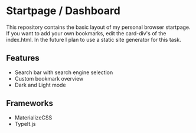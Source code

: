 # Startpage / Dashboard
This repository contains the basic layout of my personal browser startpage. If you want to add your own bookmarks, edit the card-div's of the index.html. In the future I plan to use a static site generator for this task.

## Features
* Search bar with search engine selection
* Custom bookmark overview
* Dark and Light mode

## Frameworks
* MaterializeCSS
* TypeIt.js
